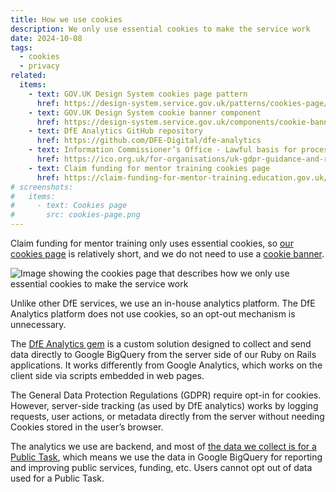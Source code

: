 ```yaml
---
title: How we use cookies
description: We only use essential cookies to make the service work
date: 2024-10-08
tags:
  - cookies
  - privacy
related:
  items:
    - text: GOV.UK Design System cookies page pattern
      href: https://design-system.service.gov.uk/patterns/cookies-page/
    - text: GOV.UK Design System cookie banner component
      href: https://design-system.service.gov.uk/components/cookie-banner/
    - text: DfE Analytics GitHub repository
      href: https://github.com/DFE-Digital/dfe-analytics
    - text: Information Commissioner’s Office - Lawful basis for processing public data
      href: https://ico.org.uk/for-organisations/uk-gdpr-guidance-and-resources/lawful-basis/a-guide-to-lawful-basis/public-task/
    - text: Claim funding for mentor training cookies page
      href: https://claim-funding-for-mentor-training.education.gov.uk/cookies
# screenshots:
#   items:
#     - text: Cookies page
#       src: cookies-page.png
---
```


Claim funding for mentor training only uses essential cookies, so [our cookies page](https://claim-funding-for-mentor-training.education.gov.uk/cookies) is relatively short, and we do not need to use a [cookie banner](https://design-system.service.gov.uk/components/cookie-banner/).

![Image showing the cookies page that describes how we only use essential cookies to make the service work](cookies-page.png "Cookies page")

Unlike other DfE services, we use an in-house analytics platform. The DfE Analytics platform does not use cookies, so an opt-out mechanism is unnecessary.

The [DfE Analytics gem](https://github.com/DFE-Digital/dfe-analytics) is a custom solution designed to collect and send data directly to Google BigQuery from the server side of our Ruby on Rails applications. It works differently from Google Analytics, which works on the client side via scripts embedded in web pages.

The General Data Protection Regulations (GDPR) require opt-in for cookies. However, server-side tracking (as used by DfE analytics) works by logging requests, user actions, or metadata directly from the server without needing Cookies stored in the user’s browser.

The analytics we use are backend, and most of [the data we collect is for a Public Task](https://ico.org.uk/for-organisations/uk-gdpr-guidance-and-resources/lawful-basis/a-guide-to-lawful-basis/public-task/), which means we use the data in Google BigQuery for reporting and improving public services, funding, etc. Users cannot opt out of data used for a Public Task.
